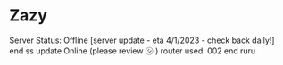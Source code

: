 # Zazy

Server Status: Offline [server update - eta 4/1/2023 - check back daily!] end ss update Online (please review ㋛ )
router used: 002 end ruru

